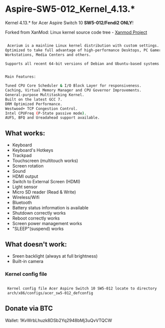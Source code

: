 # Aspire-SW5-012_Kernel_4.13.*
Kernel 4.13.* for Acer Aspire Switch 10 **SW5-012/Fendi2 ONLY**!

Forked from XanMod: Linux kernel source code tree - [Xanmod Project](https://github.com/xanmod/linux)
```bash

 Acerium is a mainline Linux kernel distribution with custom settings.
Optimized to take full advantage of high-performance Desktops, PC Gamers,
Workstations, Media Centers and others.

Supports all recent 64-bit versions of Debian and Ubuntu-based systems. 


Main Features:

Tuned CPU Core Scheduler & I/O Block Layer for responsiveness.
Caching, Virtual Memory Manager and CPU Governor Improvements.
General-purpose Multitasking Kernel.
Built on the latest GCC 7.
DRM Optimized Performance.
Westwood+ TCP Congestion Control.
Intel CPUFreq (P-State passive mode).
AUFS, BFQ and Ureadahead support available.

```

## What works:
- Keyboard
- Keyboard's Hotkeys
- Trackpad
- Touchscreen (multitouch works)
- Screen rotation
- Sound
- HDMI output
- Switch to External Screen (HDMI)
- Light sensor
- Micro SD reader (Read & Write)
- Wireless/Wifi
- Bluetooth
- Battery status information is available
- Shutdown correctly works
- Reboot correctly works
- Screen power management works
- "SLEEP"(suspend) works

## What doesn't work:
- Sreen backlight (always at full brightness)
- Built-in camera


### Kernel config file
```bash

 Kernel config file Acer Aspire Switch 10 SW5-012 locate to directory
 arch/x86/configs/acer_sw5-012_defconfig


```

## Donate via BTC

Wallet: 1KvWrbLhuzk8DSb2Yq2948bMj3uQvVTQCW

